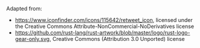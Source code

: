Adapted from:
* <https://www.iconfinder.com/icons/115642/retweet_icon>, licensed under the Creative Commons Attribute-NonCommercial-NoDerivatives license
* <https://github.com/rust-lang/rust-artwork/blob/master/logo/rust-logo-gear-only.svg>, Creative Commons (Attribution 3.0 Unported) license

